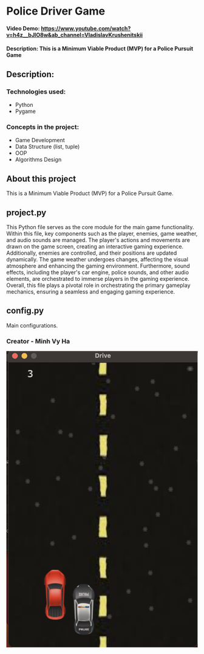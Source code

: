# Police Driver Game
#### Video Demo:  https://www.youtube.com/watch?v=h4z__bJlO8w&ab_channel=VladislavKrushenitskii
#### Description: This is a Minimum Viable Product (MVP) for a Police Pursuit Game

## **Description:**

### Technologies used:
- Python
- Pygame

### Concepts in the project:

- Game Development
- Data Structure (list, tuple)
- OOP
- Algorithms Design

## About this project
This is a Minimum Viable Product (MVP) for a Police Pursuit Game.

## **project.py**

This Python file serves as the core module for the main game functionality. Within this file, key components such as the player, enemies, game weather, and audio sounds are managed.
The player's actions and movements are drawn on the game screen, creating an interactive gaming experience. 
Additionally, enemies are controlled, and their positions are updated dynamically. The game weather undergoes changes, affecting the visual atmosphere and enhancing the gaming environment. Furthermore, sound effects, including the player's car engine, police sounds, and other audio elements, are orchestrated to immerse players in the gaming experience. Overall, this file plays a pivotal role in orchestrating the primary gameplay mechanics, ensuring a seamless and engaging gaming experience.

## config.py

Main configurations.

### Creator - **Minh Vy Ha**
![preview img](/preview.png)
